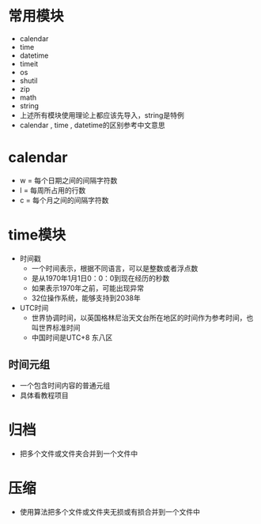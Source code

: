 # 常用模块
- calendar
- time
- datetime
- timeit
- os 
- shutil
- zip
- math
- string
- 上述所有模块使用理论上都应该先导入，string是特例
- calendar , time , datetime的区别参考中文意思


# calendar
- w = 每个日期之间的间隔字符数
- l = 每周所占用的行数
- c = 每个月之间的间隔字符数

# time模块
- 时间戳
    - 一个时间表示，根据不同语言，可以是整数或者浮点数
    - 是从1970年1月1日0：0：0到现在经历的秒数
    - 如果表示1970年之前，可能出现异常
    - 32位操作系统，能够支持到2038年
- UTC时间
    - 世界协调时间，以英国格林尼治天文台所在地区的时间作为参考时间，也叫世界标准时间
    - 中国时间是UTC+8  东八区
## 时间元组
- 一个包含时间内容的普通元组
- 具体看教程项目



# 归档
- 把多个文件或文件夹合并到一个文件中
# 压缩
- 使用算法把多个文件或文件夹无损或有损合并到一个文件中
